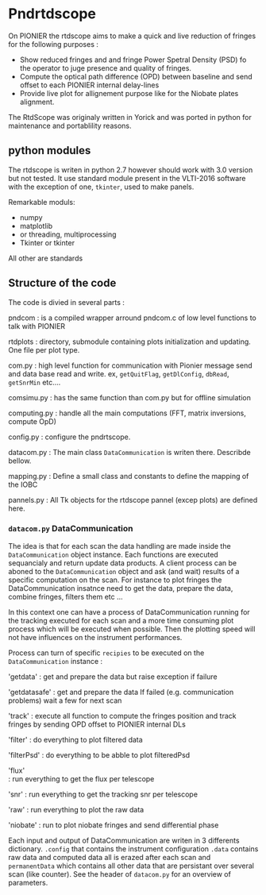 # Pndrtdscope

On PIONIER the rtdscope aims to make a quick and live reduction of fringes for
 the following purposes :

- Show reduced fringes and and fringe Power Spetral Density (PSD) fo the operator to juge presence and quality of fringes.
- Compute the optical path difference (OPD) between baseline and send offset to each PIONIER internal delay-lines
- Provide live plot for allignement purpose like for the Niobate plates alignment.

The RtdScope was originaly written in Yorick and was ported in python for maintenance and portablility reasons.

## python modules

The rtdscope is writen in python 2.7 however should work with 3.0 version but not tested. It use standard module present in the VLTI-2016 software with the exception of one, `tkinter`, used to make panels.

Remarkable moduls:

- numpy
- matplotlib 
- or threading, multiprocessing
- Tkinter or tkinter

All other are standards

## Structure of the code 

The code is divied in several parts :

pndcom
: is a compiled wrapper arround pndcom.c of low level functions to talk with PIONIER

rtdplots
: directory, submodule containing plots initialization and updating. One file
per plot type.

com.py
:    high level function for communication with Pionier message send and data base read and write. ex, `getQuitFlag`, `getDlConfig`, `dbRead`, `getSnrMin` etc....


comsimu.py
:    has the same function than com.py but for offline simulation

computing.py
:    handle all the main computations (FFT, matrix inversions, compute OpD)

config.py
:    configure the pndrtscope. 

datacom.py
:    The main class `DataCommunication` is writen there. Describde bellow.

mapping.py
:    Define a small class and constants to define the mapping of the IOBC

pannels.py
:    All Tk objects for the rtdscope pannel (excep plots) are defined here.


### `datacom.py` DataCommunication

The idea is that for each scan the data handling are made inside the  `DataCommunication` object instance. Each functions are executed sequancialy and return update data products. A client process can be aboned to the `DataCommunication` object and ask (and wait) results of a specific computation on the scan. For instance to plot fringes the DataCommunication insatnce need to get the data, prepare the data, combine fringes, filters them etc ...

In this context one can have a process of DataCommunication running for the tracking executed for each scan and a more time consuming plot process which will be executed when possible. Then the plotting speed will not have influences on the instrument performances.

Process can turn of specific `recipies` to be executed on the `DataCommunication` instance :

'getdata'
:   get and prepare the data but raise exception if failure

'getdatasafe'
:   get and prepare the data If failed (e.g. communication problems)
wait a few for next scan

'track'
:   execute all function to compute the fringes position and track fringes by sending OPD offset to PIONIER internal DLs

'filter'
:   do everything to plot filtered data 

'filterPsd'
:   do everything to be abble to plot filteredPsd

'flux'      
:   run everything to get the flux per telescope
            
'snr'
:   run everything to get the tracking snr per telescope
            
'raw'
:   run everything to plot the raw data

'niobate'
:   run to plot niobate fringes and send differential phase
 

Each input and output of DataCommunication are writen in 3 differents dictionary. `.config` that contains the instrument configuration `.data` contains raw data and computed data all is erazed after each scan and `permanentData`  which contains all other data that are persistant over several scan (like counter). See the header of `datacom.py` for an overview of parameters.



